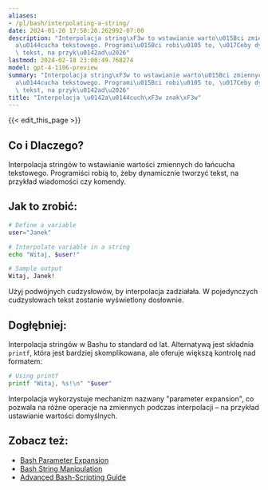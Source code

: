 ```yaml
---
aliases:
- /pl/bash/interpolating-a-string/
date: 2024-01-20 17:50:20.262992-07:00
description: "Interpolacja string\xF3w to wstawianie warto\u015Bci zmiennych do \u0142\
  a\u0144cucha tekstowego. Programi\u015Bci robi\u0105 to, \u017Ceby dynamicznie tworzy\u0107\
  \ tekst, na przyk\u0142ad\u2026"
lastmod: 2024-02-18 23:08:49.768274
model: gpt-4-1106-preview
summary: "Interpolacja string\xF3w to wstawianie warto\u015Bci zmiennych do \u0142\
  a\u0144cucha tekstowego. Programi\u015Bci robi\u0105 to, \u017Ceby dynamicznie tworzy\u0107\
  \ tekst, na przyk\u0142ad\u2026"
title: "Interpolacja \u0142a\u0144cuch\xF3w znak\xF3w"
---
```


{{< edit_this_page >}}

## Co i Dlaczego?
Interpolacja stringów to wstawianie wartości zmiennych do łańcucha tekstowego. Programiści robią to, żeby dynamicznie tworzyć tekst, na przykład wiadomości czy komendy.

## Jak to zrobić:
```Bash
# Define a variable
user="Janek"

# Interpolate variable in a string
echo "Witaj, $user!"

# Sample output
Witaj, Janek!
```

Użyj podwójnych cudzysłowów, by interpolacja zadziałała. W pojedynczych cudzysłowach tekst zostanie wyświetlony dosłownie.

## Dogłębniej:
Interpolacja stringów w Bashu to standard od lat. Alternatywą jest składnia `printf`, która jest bardziej skomplikowana, ale oferuje większą kontrolę nad formatem:

```Bash
# Using printf
printf "Witaj, %s!\n" "$user"
```

Interpolacja wykorzystuje mechanizm nazwany "parameter expansion", co pozwala na różne operacje na zmiennych podczas interpolacji – na przykład ustawianie wartości domyślnych.

## Zobacz też:
- [Bash Parameter Expansion](https://www.gnu.org/software/bash/manual/bash.html#Shell-Parameter-Expansion)
- [Bash String Manipulation](https://www.tldp.org/LDP/abs/html/string-manipulation.html)
- [Advanced Bash-Scripting Guide](https://www.tldp.org/LDP/abs/html/)
